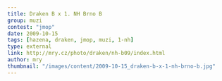 ```yaml
---
title: Draken B x 1. NH Brno B
group: muzi
contest: "jmop"
date: 2009-10-15
tags: [hazena, draken, jmop, muzi, 1-nh]
type: external
link: http://mry.cz/photo/draken/nh-b09/index.html
author: mry
thumbnail: "/images/content/2009-10-15_draken-b-x-1-nh-brno-b.jpg"
---
```


